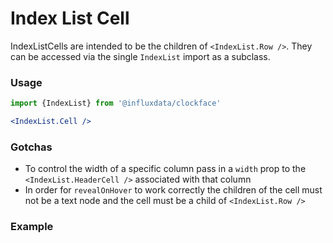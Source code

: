 # Index List Cell

IndexListCells are intended to be the children of `<IndexList.Row />`. They can be accessed via the single `IndexList` import as a subclass.

### Usage
```jsx
import {IndexList} from '@influxdata/clockface'
```
```jsx
<IndexList.Cell />
```

### Gotchas

- To control the width of a specific column pass in a `width` prop to the `<IndexList.HeaderCell />` associated with that column
- In order for `revealOnHover` to work correctly the children of the cell must not be a text node and the cell must be a child of `<IndexList.Row />`

### Example
<!-- STORY -->


<!-- STORY HIDE START -->

<!-- STORY HIDE END -->

<!-- PROPS -->
